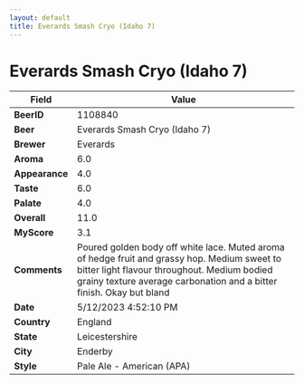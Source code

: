 ```yaml
---
layout: default
title: Everards Smash Cryo (Idaho 7)
---
```


# Everards Smash Cryo (Idaho 7)

| Field         | Value     |
|---------------|-----------|
| **BeerID** | 1108840 |
| **Beer** | Everards Smash Cryo (Idaho 7) |
| **Brewer** | Everards |
| **Aroma** | 6.0 |
| **Appearance** | 4.0 |
| **Taste** | 6.0 |
| **Palate** | 4.0 |
| **Overall** | 11.0 |
| **MyScore** | 3.1 |
| **Comments** | Poured golden body off white lace. Muted aroma of hedge fruit and grassy hop. Medium sweet to bitter light flavour throughout. Medium bodied grainy texture average carbonation and a bitter finish. Okay but bland |
| **Date** | 5/12/2023 4:52:10 PM |
| **Country** | England |
| **State** | Leicestershire |
| **City** | Enderby |
| **Style** | Pale Ale - American (APA) |

